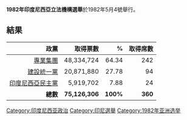 **1982年印度尼西亞立法機構選舉**於1982年5月4號舉行。

## 結果

|                                         政黨 |           取得票數 |        % |    取得席數 |
| -----------------------------------------: | -------------: | -------: | ------: |
|         [專業集團](../Page/專業集團.md "wikilink") |     48,334,724 |    64.34 |     242 |
|       [建設統一黨](../Page/建設統一黨.md "wikilink") |     20,871,880 |    27.78 |      94 |
| [印度尼西亞民主黨](../Page/印度尼西亞民主黨.md "wikilink") |      5,919,702 |     7.88 |      24 |
|                                     **總數** | **75,126,306** | **100%** | **360** |

[Category:印度尼西亚政治](https://zh.wikipedia.org/wiki/Category:印度尼西亚政治 "wikilink")
[Category:印尼選舉](https://zh.wikipedia.org/wiki/Category:印尼選舉 "wikilink")
[Category:1982年亚洲选举](https://zh.wikipedia.org/wiki/Category:1982年亚洲选举 "wikilink")